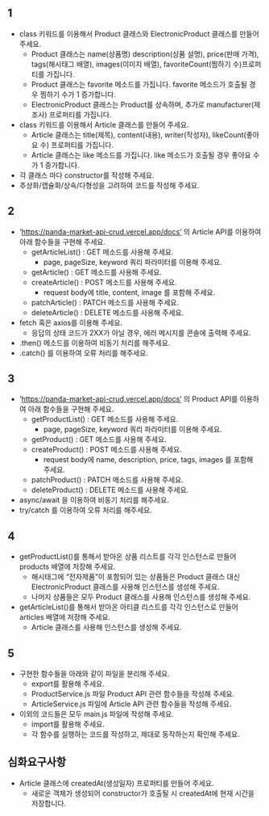 ## 1

- class 키워드를 이용해서 Product 클래스와 ElectronicProduct 클래스를 만들어 주세요.
  - Product 클래스는 name(상품명) description(상품 설명), price(판매 가격), tags(해시태그 배열), images(이미지 배열), favoriteCount(찜하기 수)프로퍼티를 가집니다.
  - Product 클래스는 favorite 메소드를 가집니다. favorite 메소드가 호출될 경우 찜하기 수가 1 증가합니다.
  - ElectronicProduct 클래스는 Product를 상속하며, 추가로 manufacturer(제조사) 프로퍼티를 가집니다.
- class 키워드를 이용해서 Article 클래스를 만들어 주세요.
  - Article 클래스는 title(제목), content(내용), writer(작성자), likeCount(좋아요 수) 프로퍼티를 가집니다.
  - Article 클래스는 like 메소드를 가집니다. like 메소드가 호출될 경우 좋아요 수가 1 증가합니다.
- 각 클래스 마다 constructor를 작성해 주세요.
- 추상화/캡슐화/상속/다형성을 고려하여 코드를 작성해 주세요.

## 2

- ‘https://panda-market-api-crud.vercel.app/docs’ 의 Article API를 이용하여 아래 함수들을 구현해 주세요.
  - getArticleList() : GET 메소드를 사용해 주세요.
    - page, pageSize, keyword 쿼리 파라미터를 이용해 주세요.
  - getArticle() : GET 메소드를 사용해 주세요.
  - createArticle() : POST 메소드를 사용해 주세요.
    - request body에 title, content, image 를 포함해 주세요.
  - patchArticle() : PATCH 메소드를 사용해 주세요.
  - deleteArticle() : DELETE 메소드를 사용해 주세요.
- fetch 혹은 axios를 이용해 주세요.
  - 응답의 상태 코드가 2XX가 아닐 경우, 에러 메시지를 콘솔에 출력해 주세요.
- .then() 메소드를 이용하여 비동기 처리를 해주세요.
- .catch() 를 이용하여 오류 처리를 해주세요.

## 3

- ‘https://panda-market-api-crud.vercel.app/docs’ 의 Product API를 이용하여 아래 함수들을 구현해 주세요.
  - getProductList() : GET 메소드를 사용해 주세요.
    - page, pageSize, keyword 쿼리 파라미터를 이용해 주세요.
  - getProduct() : GET 메소드를 사용해 주세요.
  - createProduct() : POST 메소드를 사용해 주세요.
    - request body에 name, description, price, tags, images 를 포함해 주세요.
  - patchProduct() : PATCH 메소드를 사용해 주세요.
  - deleteProduct() : DELETE 메소드를 사용해 주세요.
- async/await 을 이용하여 비동기 처리를 해주세요.
- try/catch 를 이용하여 오류 처리를 해주세요.

## 4

- getProductList()를 통해서 받아온 상품 리스트를 각각 인스턴스로 만들어 products 배열에 저장해 주세요.
  - 해시태그에 “전자제품”이 포함되어 있는 상품들은 Product 클래스 대신 ElectronicProduct 클래스를 사용해 인스턴스를 생성해 주세요.
  - 나머지 상품들은 모두 Product 클래스를 사용해 인스턴스를 생성해 주세요.
- getArticleList()를 통해서 받아온 아티클 리스트를 각각 인스턴스로 만들어 articles 배열에 저장해 주세요.
  - Article 클래스를 사용해 인스턴스를 생성해 주세요.

## 5

- 구현한 함수들을 아래와 같이 파일을 분리해 주세요.
  - export를 활용해 주세요.
  - ProductService.js 파일 Product API 관련 함수들을 작성해 주세요.
  - ArticleService.js 파일에 Article API 관련 함수들을 작성해 주세요.
- 이외의 코드들은 모두 main.js 파일에 작성해 주세요.
  - import를 활용해 주세요.
  - 각 함수를 실행하는 코드를 작성하고, 제대로 동작하는지 확인해 주세요.

## 심화요구사항

- Article 클래스에 createdAt(생성일자) 프로퍼티를 만들어 주세요.
  - 새로운 객체가 생성되어 constructor가 호출될 시 createdAt에 현재 시간을 저장합니다.
